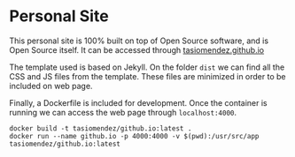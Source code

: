 # Personal Site

This personal site is 100% built on top of Open Source software, and is Open Source itself.
It can be accessed through [tasiomendez.github.io](https://tasiomendez.github.io)

The template used is based on Jekyll. On the folder `dist` we can find all the CSS and JS files
from the template. 
These files are minimized in order to be included on web page.

Finally, a Dockerfile is included for development. Once the container is running we can access the
web page through `localhost:4000`.

```shell
docker build -t tasiomendez/github.io:latest .
docker run --name github.io -p 4000:4000 -v $(pwd):/usr/src/app tasiomendez/github.io:latest
```
